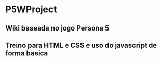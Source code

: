 # P5WProject
## Wiki baseada no jogo Persona 5

## Treino para HTML e CSS e uso do javascript de forma basica
